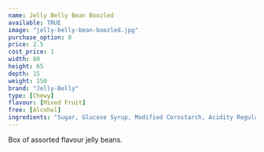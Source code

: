 ```yaml
---
name: Jelly Belly Bean Boozled
available: TRUE
image: "jelly-belly-bean-boozled.jpg"
purchase_option: 0
price: 2.5
cost_price: 1
width: 80
height: 65
depth: 15
weight: 150
brand: "Jelly-Belly"
type: [Chewy]
flavour: [Mixed Fruit]
free: [Alcohol]
ingredients: "Sugar, Glucose Syrup, Modified Cornstarch, Acidity Regulators: E297, E325, E330, E331; Apple Juice Concentrate, Strawberry Puree, Blueberry Puree, Grape Juice Concentrate, Lemon Puree, Cherry Juice Concentrate, Raspberry Puree, Peach Puree Concentrate, Orange Puree, Natural and Artificial Flavourings, Colours: E100, E102 [Tartrazine], E110, E129, E132, E133, E150D, E171; Glazing Agents: E901, E903, E904"
---
```

Box of assorted flavour jelly beans.
